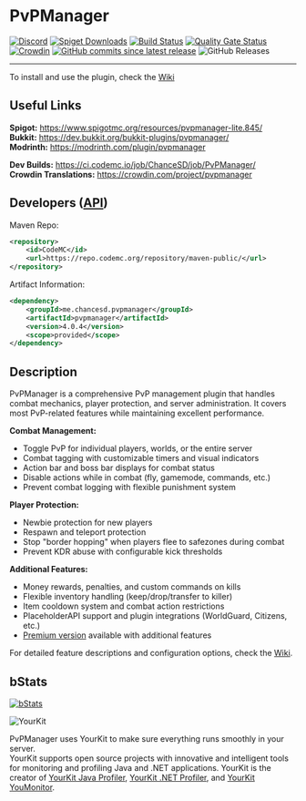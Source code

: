 PvPManager
===========
[![Discord](https://discordapp.com/api/guilds/622559860705198108/widget.png)](https://discord.gg/QFTjs3g)
[![Spiget Downloads](https://img.shields.io/spiget/downloads/845?label=spigot%20downloads)](https://www.spigotmc.org/resources/pvpmanager-lite.845/)
[![Build Status](https://github.com/ChanceSD/PvPManager/actions/workflows/maven.yml/badge.svg)](https://ci.codemc.io/job/ChanceSD/job/PvPManager/)
[![Quality Gate Status](https://sonarcloud.io/api/project_badges/measure?project=ChanceSD_PvPManager&metric=alert_status)](https://sonarcloud.io/summary/new_code?id=ChanceSD_PvPManager)
[![Crowdin](https://badges.crowdin.net/pvpmanager/localized.svg)](https://crowdin.com/project/pvpmanager)
[![GitHub commits since latest release](https://img.shields.io/github/commits-since/chancesd/pvpmanager/latest)](https://github.com/ChanceSD/PvPManager/commits/master)
![GitHub Releases](https://img.shields.io/github/downloads/chancesd/pvpmanager/latest/total)
***

To install and use the plugin, check the [Wiki](https://github.com/ChanceSD/PvPManager/wiki)

Useful Links
------------
**Spigot:** https://www.spigotmc.org/resources/pvpmanager-lite.845/  
**Bukkit:** https://dev.bukkit.org/bukkit-plugins/pvpmanager/  
**Modrinth:** https://modrinth.com/plugin/pvpmanager

**Dev Builds:** https://ci.codemc.io/job/ChanceSD/job/PvPManager/  
**Crowdin Translations:** https://crowdin.com/project/pvpmanager  

Developers ([API](https://github.com/ChanceSD/PvPManager/wiki/Developer-API))
------
Maven Repo:
```xml
<repository>
    <id>CodeMC</id>
    <url>https://repo.codemc.org/repository/maven-public/</url>
</repository>
```
Artifact Information:
```xml
<dependency>
    <groupId>me.chancesd.pvpmanager</groupId>
    <artifactId>pvpmanager</artifactId>
    <version>4.0.4</version>
    <scope>provided</scope>
</dependency>
 ```

Description
------------
PvPManager is a comprehensive PvP management plugin that handles combat mechanics, player protection, and server administration. It covers most PvP-related features while maintaining excellent performance.

**Combat Management:**
- Toggle PvP for individual players, worlds, or the entire server
- Combat tagging with customizable timers and visual indicators
- Action bar and boss bar displays for combat status
- Disable actions while in combat (fly, gamemode, commands, etc.)
- Prevent combat logging with flexible punishment system

**Player Protection:**
- Newbie protection for new players
- Respawn and teleport protection
- Stop "border hopping" when players flee to safezones during combat
- Prevent KDR abuse with configurable kick thresholds

**Additional Features:**
- Money rewards, penalties, and custom commands on kills
- Flexible inventory handling (keep/drop/transfer to killer)
- Item cooldown system and combat action restrictions
- PlaceholderAPI support and plugin integrations (WorldGuard, Citizens, etc.)
- [Premium version](https://www.spigotmc.org/resources/pvpmanager.10610/) available with additional features

For detailed feature descriptions and configuration options, check the [Wiki](https://github.com/ChanceSD/PvPManager/wiki).  

bStats
-----------

[![bStats](https://bstats.org/signatures/bukkit/PvPManager.svg "bStats")](https://bstats.org/plugin/bukkit/PvPManager/ "bStats")

![YourKit](https://www.yourkit.com/images/yklogo.png)

PvPManager uses YourKit to make sure everything runs smoothly in your server.  
YourKit supports open source projects with innovative and intelligent tools
for monitoring and profiling Java and .NET applications.
YourKit is the creator of <a href="https://www.yourkit.com/java/profiler/">YourKit Java Profiler</a>,
<a href="https://www.yourkit.com/.net/profiler/">YourKit .NET Profiler</a>,
and <a href="https://www.yourkit.com/youmonitor/">YourKit YouMonitor</a>.
